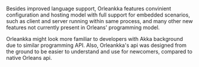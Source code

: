Besides improved language support, Orleankka features convinient configuration and hosting model with full support for embedded scenarios, such as client and server running within same process, and many other new features not currently present in Orleans' programming model.

Orleankka might look more familiar to developers with Akka background due to similar programming API. Also, Orleankka's api was designed from the ground to be easier to understand and use for newcomers, compared to native Orleans api. 